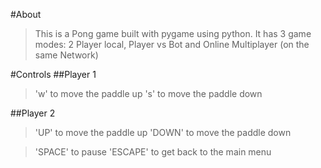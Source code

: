 #About
>This is a Pong game built with pygame using python. 
>It has 3 game modes: 2 Player local, Player vs Bot and Online Multiplayer (on the same Network)

#Controls
##Player 1
> 'w' to move the paddle up
> 's' to move the paddle down

##Player 2
> 'UP' to move the paddle up
> 'DOWN' to move the paddle down

> 'SPACE' to pause
> 'ESCAPE' to get back to the main menu
